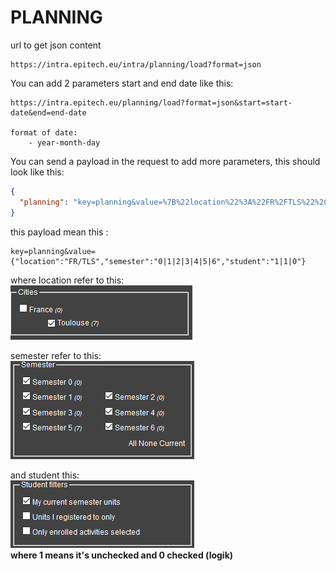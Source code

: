 # PLANNING

url to get json content

````
https://intra.epitech.eu/intra/planning/load?format=json
````

You can add 2 parameters start and end date like this:
````
https://intra.epitech.eu/planning/load?format=json&start=start-date&end=end-date

format of date: 
    - year-month-day
````

You can send a payload in the request to add more parameters, this should look like this: 
````json
{
  "planning": "key=planning&value=%7B%22location%22%3A%22FR%2FTLS%22%2C%22semester%22%3A%220%7C1%7C2%7C3%7C4%7C5%7C6%22%2C%22student%22%3A%221%7C1%7C0%22%7D"
}
````
this payload mean this :
````
key=planning&value={"location":"FR/TLS","semester":"0|1|2|3|4|5|6","student":"1|1|0"}
````

where location refer to this:  
![img.png](images/city.png)

semester refer to this:  
![img.png](images/semester.png)

and student this:  
![img.png](images/student.png)  
**where 1 means it's unchecked and 0 checked (logik)**
